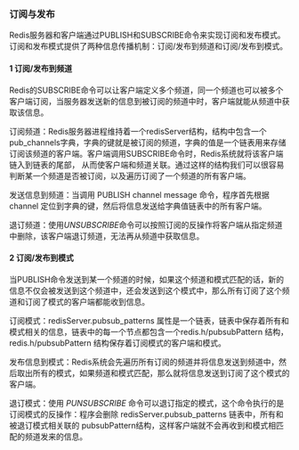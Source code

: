 ###  订阅与发布
Redis服务器和客户端通过PUBLISH和SUBSCRIBE命令来实现订阅和发布模式。订阅和发布模式提供了两种信息传播机制：订阅/发布到频道和订阅/发布到模式。

#### 1 订阅/发布到频道
Redis的SUBSCRIBE命令可以让客户端定义多个频道，同一个频道也可以被多个客户端订阅，当服务器发送新的信息到被订阅的频道中时，客户端就能从频道中获取该信息。

订阅频道：Redis服务器进程维持着一个redisServer结构，结构中包含一个pub_channels字典，字典的键就是被订阅的频道，字典的值是一个链表用来存储订阅该频道的客户端。客户端调用SUBSCRIBE命令时，Redis系统就将该客户端链入到链表的尾部， 从而使客户端和频道关联。通过这样的结构我们可以很容易判断某一个频道是否被订阅，以及遍历订阅了一个频道的所有客户端。

发送信息到频道：当调用 PUBLISH channel message 命令，程序首先根据 channel 定位到字典的键，然后将信息发送给字典值链表中的所有客户端。

退订频道：使用*UNSUBSCRIBE*命令可以按照订阅的反操作将客户端从指定频道中删除，该客户端退订频道，无法再从频道中获取信息。

#### 2 订阅/发布到模式

当PUBLISH命令发送到某一个频道的时候，如果这个频道和模式匹配的话，新的信息不仅会被发送到这个频道中，还会发送到这个模式中，那么所有订阅了这个频道和订阅了模式的客户端都能收到信息。

订阅模式：redisServer.pubsub_patterns 属性是一个链表，链表中保存着所有和模式相关的信息，链表中的每一个节点都包含一个redis.h/pubsubPattern 结构，redis.h/pubsubPattern 结构保存着订阅模式的客户端和模式。

发布信息到模式：Redis系统会先遍历所有订阅的频道并将信息发送到频道中，然后取出所有的模式，如果频道和模式匹配，那么就将信息发送到订阅了这个模式的客户端。

退订模式：使用 *PUNSUBSCRIBE* 命令可以退订指定的模式，这个命令执行的是订阅模式的反操作：程序会删除 redisServer.pubsub_patterns 链表中，所有和被退订模式相关联的 pubsubPattern结构，这样客户端就不会再收到和模式相匹配的频道发来的信息。



